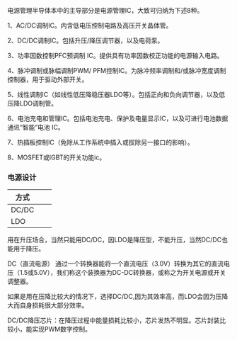 

电源管理半导体本中的主导部分是电源管理IC，大致可归纳为下述8种。

1、AC/DC调制IC。内含低电压控制电路及高压开关晶体管。

2、DC/DC调制IC。包括升压/降压调节器，以及电荷泵。

3、功率因数控制PFC预调制 IC。提供具有功率因数校正功能的电源输入电路。

4、脉冲调制或脉幅调制PWM/ PFM控制IC。为脉冲频率调制和/或脉冲宽度调制控制器，用于驱动外部开关。

5、线性调制IC（如线性低压降稳压器LDO等）。包括正向和负向调节器，以及低压降LDO调制管。

6、电池充电和管理IC。包括电池充电、保护及电量显示IC，以及可进行电池数据通讯“智能”电池 IC。

7、热插板控制IC（免除从工作系统中插入或拔除另一接口的影响）。

8、MOSFET或IGBT的开关功能ic。



### 电源设计

| 方式 | | | 
|-- |-- | --|
| DC/DC |  | |
| LDO | | | 

用在升压场合，当然只能用DC/DC，因LDO是降压型，不能升压，当然DC/DC也能用于降压。

DC（直流电源） 
通过一个转换器能将一个直流电压（3.0V）转换为其它的直流电压（1.5或5.0V），我们称这个装换器为DC-DC转换器，或称之为开关电源或开关调整器。

如果是用在压降比较大的情况下，选择DC/DC,因为其效率高，而LDO会因为压降大而自身损耗很大部分效率。

DC/DC降压芯片：在降压过程中能量损耗比较小，芯片发热不明显。芯片封装比较小，能实现PWM数字控制。




